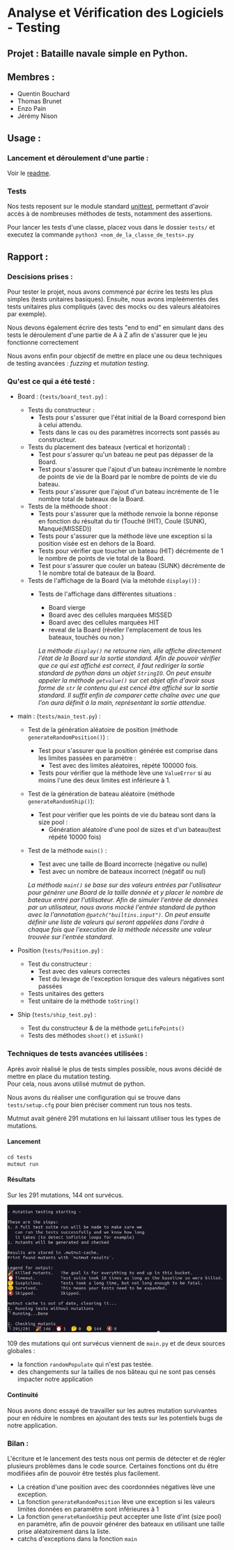 # Analyse et Vérification des Logiciels - Testing

## Projet : Bataille navale simple en Python.

## Membres : 
- Quentin Bouchard
- Thomas Brunet
- Enzo Pain
- Jérémy Nison

## Usage : 

### Lancement et déroulement d'une partie : 
Voir le [readme](README.md).

### Tests
Nos tests reposent sur le module standard [unittest](https://docs.python.org/3/library/unittest.html), permettant d'avoir accès à de nombreuses méthodes de tests, notamment des assertions.

Pour lancer les tests d'une classe, placez vous dans le dossier `tests/` et executez la commande `python3 <nom_de_la_classe_de_tests>.py`

## Rapport :

### Descisions prises : 
Pour tester le projet, nous avons commencé par écrire les tests les plus simples (tests unitaires basiques). Ensuite, nous avons impleémentés des tests unitaires plus compliqués (avec des mocks ou des valeurs aléatoires par exemple).

Nous devons également écrire des tests "end to end" en simulant dans des tests le déroulement d'une partie de A à Z afin de s'assurer que le jeu fonctionne correctement

Nous avons enfin pour objectif de mettre en place une ou deux techniques de testing avancées : *fuzzing* et *mutation testing*.

### Qu'est ce qui a été testé : 
- Board : (`tests/board_test.py`) :
    - Tests du constructeur :
        - Tests pour s'assurer que l'état initial de la Board correspond bien à celui attendu.
        - Tests dans le cas ou des paramètres incorrects sont passés au constructeur.
    - Tests du placement des bateaux (vertical et horizontal) :
        - Test pour s'assurer qu'un bateau ne peut pas dépasser de la Board.
        - Test pour s'assurer que l'ajout d'un bateau incrémente le nombre de points de vie de la Board par le nombre de points de vie du bateau.
        - Tests pour s'assurer que l'ajout d'un bateau incrémente de 1 le nombre total de bateaux de la Board.
    - Tests de la méthoode shoot :
        - Tests pour s'assurer que la méthode renvoie la bonne réponse en fonction du résultat du tir (Touché (HIT), Coulé (SUNK), Manqué(MISSED))
        - Tests pour s'assurer que la méthode lève une exception si la position visée est en dehors de la Board.
        - Tests pour vérifier que toucher un bateau (HIT) décrémente de 1 le nombre de points de vie total de la Board.
        - Test pour s'assurer que couler un bateau (SUNK) décrémente de 1 le nombre total de bateaux de la Board.
    - Tests de l'affichage de la Board (via la métohde `display()`) :
        -  Tests de l'affichage dans différentes situations : 
            - Board vierge
            - Board avec des cellules marquées MISSED
            - Board avec des cellules marquées HIT
            - reveal de la Board (révéler l'emplacement de tous les bateaux, touchés ou non.)
        
            *La méthode `display()` ne retourne rien, elle affiche directement l'état de la Board sur la sortie standard. Afin de pouvoir vérifier que ce qui est affiché est correct, il faut rediriger la sortie standard de python dans un objet `StringIO`. On peut ensuite appeler la méthode `getvalue()` sur cet objet afin d'avoir sous forme de `str` le contenu qui est cencé être affiché sur la sortie standard. Il suffit enfin de comparer cette chaîne avec une que l'on aura définit à la main, représentant la sortie attendue.*

- main : (`tests/main_test.py`) :
    - Test de la génération aléatoire de position (méthode `generateRandomPosition()`) :
        - Test pour s'assurer que la position générée est comprise dans les limites passées en paramètre :
            - Test avec des limites aléatoires, répété 100000 fois.
        - Tests pour vérifier que la méthode lève une `ValueError` si au moins l'une des deux limites est inférieure à 1.
    - Test de la génération de bateau aléatoire (méthode `generateRandomShip()`): 
        - Test pour vérifier que les points de vie du bateau sont dans la size pool : 
            - Génération aléatoire d'une pool de sizes et d'un bateau(test répété 10000 fois)
    - Test de la méthode `main()` : 
        - Test avec une taille de Board incorrecte (négative ou nulle)
        - Test avec un nombre de bateaux incorrect (négatif ou nul)

        *La méthode `main()` se base sur des valeurs entrées par l'utilisateur pour générer une Board de la taille donnée et y placer le nombre de bateaux entré par l'utilisateur. Afin de simuler l'entrée de données par un utilisateur, nous avons mocké l'entrée standard de python avec la l'annotation `@patch("builtins.input")`. On peut ensuite définir une liste de valeurs qui seront appelées dans l'ordre à chaque fois que l'execution de la méthode nécessite une valeur trouvée sur l'entrée standard.*

- Position (`tests/Position.py`) :
    - Test du constructeur :
        - Test avec des valeurs correctes
        - Test du levage de l'exception lorsque des valeurs négatives sont passées
    - Tests unitaires des getters
    - Test unitaire de la méthode `toString()`

- Ship (`tests/ship_test.py`) :
    - Test du constructeur & de la méthode `getLifePoints()`
    - Tests des méthodes `shoot()` et `isSunk()`

### Techniques de tests avancées utilisées :

Après avoir réalisé le plus de tests simples possible, nous avons décidé de mettre en place du mutation testing.  
Pour cela, nous avons utilisé mutmut de python.

Nous avons du réaliser une configuration qui se trouve dans `tests/setup.cfg` pour bien préciser comment run tous nos tests.  

Mutmut avait généré 291 mutations en lui laissant utiliser tous les types de mutations.

#### Lancement

	cd tests
	mutmut run

#### Résultats

Sur les 291 mutations, 144 ont survécus.  

![Mutmut](mutmut.png)

109 des mutations qui ont survécus viennent de `main.py` et de deux sources globales : 

- la fonction `randomPopulate` qui n'est pas testée.
- des changements sur la tailles de nos bâteau qui ne sont pas censés impacter notre application

#### Continuité

Nous avons donc essayé de travailler sur les autres mutation survivantes pour en réduire le nombres en ajoutant des tests sur les potentiels bugs de notre application.

### Bilan : 

L'écriture et le lancement des tests nous ont permis de détecter et de régler plusieurs problèmes dans le code source. Certaines fonctions ont du être modifiées afin de pouvoir être testés plus facilement.

- La création d'une position avec des coordonnées négatives lève une exception.
- La fonction `generateRandomPosition` lève une exception si les valeurs limites données en paramètre sont inférieures à 1
- La fonction `generateRandomShip` peut accepter une liste d'int (size pool) en paramètre, afin de pouvoir générer des bateaux en utilisant une taille prise aléatoirement dans la liste.
- catchs d'exceptions dans la fonction `main`
